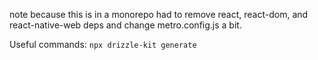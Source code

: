 note because this is in a monorepo had to remove react, react-dom, and react-native-web deps and change metro.config.js a bit.

Useful commands: `npx drizzle-kit generate`